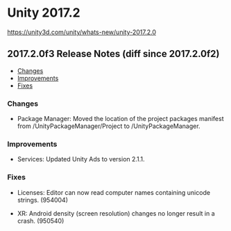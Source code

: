 # Unity 2017.2

https://unity3d.com/unity/whats-new/unity-2017.2.0

## 2017.2.0f3 Release Notes (diff since 2017.2.0f2)

- [Changes](#changes)
- [Improvements](#improvements)
- [Fixes](#fixes)


### Changes

*   Package Manager: Moved the location of the project packages manifest from /UnityPackageManager/Project to /UnityPackageManager.

### Improvements

*   Services: Updated Unity Ads to version 2.1.1.

### Fixes

*   Licenses: Editor can now read computer names containing unicode strings. (954004)
    
*   XR: Android density (screen resolution) changes no longer result in a crash. (950540)